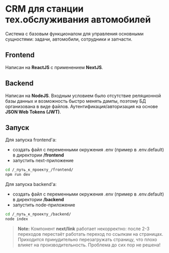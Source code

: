 # CRM для станции тех.обслуживания автомобилей

Система с базовым функционалом для управления основными сущностями: задачи, автомобили, сотрудники и запчасти.

## Frontend

Написан на **ReactJS** с применением **NextJS**.

## Backend

Написан на **NodeJS**. Входным условием было отсутствие реляционной базы данных и возможность быстро менять дампы, поэтому БД организована в виде файлов. Аутентификация/авторизация на основе **JSON Web Tokens (JWT)**.

## Запуск

Для запуска frontend'а:
- создать файл с переменными окружения .env (пример в .env.default) в директории **/frontend**
- запустить next-приложение
```bash
cd /_путь_к_проекту_/frontend/
npm run dev
```

Для запуска backend'а:
- создать файл с переменными окружения .env (пример в .env.default) в директории **/backend**
- запустить node-приложение
```bash
cd /_путь_к_проекту_/backend/
node index
```

> **Note:** Компонент **next/link** работает некорректно: после 2-3 переходов перестаёт работать переход по ссылкам на страницах. Приходится принудительно перезагружать страницу, что плохо влияет на производительность. Проблема до сих пор не решена!